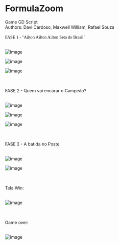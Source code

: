 <h1 align="left">FormulaZoom</h1>
Game GD Script </br>
Authors: Davi Cardoso, Maxwell William, Rafael Souza</br></br>
<font face="Verdana">FASE 1 - "Ailton Ailton Ailton Seta do Brasil"</font></br></br> 

![image](https://github.com/user-attachments/assets/f05643bd-1d68-44fa-8d80-f6547a203311)

![image](https://github.com/user-attachments/assets/f99f9007-f1c4-4f06-8914-50faa516d776)

![image](https://github.com/user-attachments/assets/91c6c24d-6c6b-4bd8-b8c1-b3ad79d15c94)


</br></br>FASE 2 - Quem vai encarar o Campeão? </br></br> 

![image](https://github.com/user-attachments/assets/7b086bf9-c891-4989-904f-20165c2fc96d)

![image](https://github.com/user-attachments/assets/e7a4a715-3136-4c13-a7ca-0660117b070b)

![image](https://github.com/user-attachments/assets/093bf420-7ab2-40af-9524-7273fe872ea8)


</br></br>FASE 3 - A batida no Poste </br></br>

                
![image](https://github.com/user-attachments/assets/02f2a107-7346-40ac-ae75-7be064bb037e)

![image](https://github.com/user-attachments/assets/4653f011-2ce7-4ae3-9d41-52d191d74956)


</br></br>Tela Win: </br></br>
                
![image](https://github.com/user-attachments/assets/7108e8d9-2845-42eb-a1f6-09f189e46c43)


</br></br>Game over: </br></br>

![image](https://github.com/user-attachments/assets/bb06d09d-c479-48f4-8ad6-23fb84b78cac)
